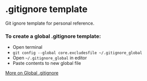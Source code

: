 # .gitignore template 

Git ignore template for personal reference. 

### To create a global .gitignore template: 
- Open terminal 
- `git config --global core.excludesfile ~/.gitignore_global`
- Open `~/.gitignore_global` in editor 
- Paste contents to new global file

[More on Global .gitignore](https://help.github.com/articles/ignoring-files/)